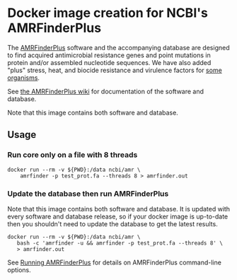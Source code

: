 Docker image creation for NCBI's AMRFinderPlus
================================================

The [AMRFinderPlus](https://github.com/ncbi/amr/wiki) software and the accompanying database are designed to find acquired antimicrobial resistance genes and point mutations in protein and/or assembled nucleotide sequences. We have also added "plus" stress, heat, and biocide resistance and virulence factors for [some organisms](https://github.com/evolarjun/amr/wiki/Curated-organisms).

See [the AMRFinderPlus wiki](https://github.com/ncbi/amr/wiki) for documentation of the software and database.

Note that this image contains both software and database.

Usage
---------


### Run core only on a file with 8 threads
```
docker run --rm -v ${PWD}:/data ncbi/amr \
    amrfinder -p test_prot.fa --threads 8 > amrfinder.out
```

### Update the database then run AMRFinderPlus

Note that this image contains both software and database. It is updated with
every software and database release, so if your docker image is up-to-date then
you shouldn't need to update the database to get the latest results.

```
docker run --rm -v ${PWD}:/data ncbi/amr \
   bash -c 'amrfinder -u && amrfinder -p test_prot.fa --threads 8' \
   > amrfinder.out
```

See [Running AMRFinderPlus](https://github.com/ncbi/amr/wiki/Running-AMRFinderPlus) for details on AMRFinderPlus command-line options.

